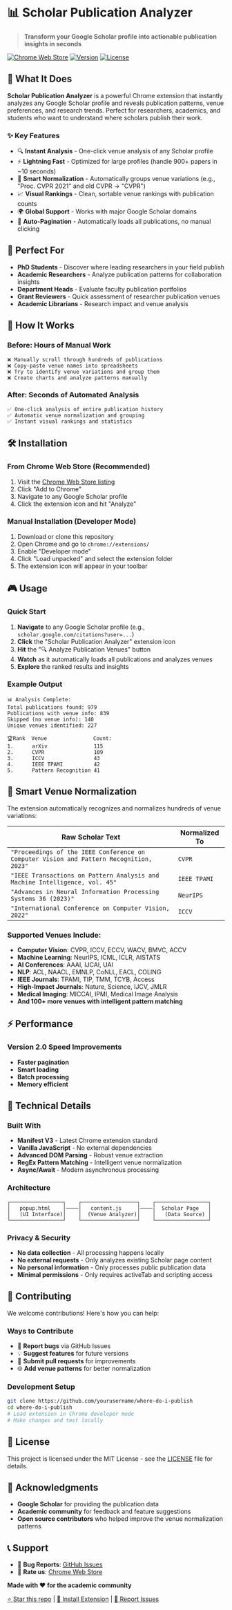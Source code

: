 # 📊 Scholar Publication Analyzer

> **Transform your Google Scholar profile into actionable publication insights in seconds**

[![Chrome Web Store](https://img.shields.io/badge/Chrome-Extension-4285F4?style=for-the-badge&logo=googlechrome&logoColor=white)](https://chromewebstore.google.com/search/scholar%20analyzer)
[![Version](https://img.shields.io/badge/Version-2.0-brightgreen?style=for-the-badge)](https://github.com/yourusername/where-do-i-publish)
[![License](https://img.shields.io/badge/License-MIT-blue?style=for-the-badge)](LICENSE)

## 🚀 What It Does

**Scholar Publication Analyzer** is a powerful Chrome extension that instantly analyzes any Google Scholar profile and reveals publication patterns, venue preferences, and research trends. Perfect for researchers, academics, and students who want to understand where scholars publish their work.

### ✨ Key Features

- 🔍 **Instant Analysis** - One-click venue analysis of any Scholar profile
- ⚡ **Lightning Fast** - Optimized for large profiles (handle 900+ papers in ~10 seconds)
- 🧠 **Smart Normalization** - Automatically groups venue variations (e.g., "Proc. CVPR 2021" and old CVPR → "CVPR")
- 📈 **Visual Rankings** - Clean, sortable venue rankings with publication counts
- 🌍 **Global Support** - Works with major Google Scholar domains
- 🔄 **Auto-Pagination** - Automatically loads all publications, no manual clicking

## 🎯 Perfect For

- **PhD Students** - Discover where leading researchers in your field publish
- **Academic Researchers** - Analyze publication patterns for collaboration insights
- **Department Heads** - Evaluate faculty publication portfolios
- **Grant Reviewers** - Quick assessment of researcher publication venues
- **Academic Librarians** - Research impact and venue analysis

## 📱 How It Works

### Before: Hours of Manual Work

```
❌ Manually scroll through hundreds of publications
❌ Copy-paste venue names into spreadsheets
❌ Try to identify venue variations and group them
❌ Create charts and analyze patterns manually
```

### After: Seconds of Automated Analysis

```
✅ One-click analysis of entire publication history
✅ Automatic venue normalization and grouping
✅ Instant visual rankings and statistics
```

## 🛠️ Installation

### From Chrome Web Store (Recommended)

1. Visit the [Chrome Web Store listing](#)
2. Click "Add to Chrome"
3. Navigate to any Google Scholar profile
4. Click the extension icon and hit "Analyze"

### Manual Installation (Developer Mode)

1. Download or clone this repository
2. Open Chrome and go to `chrome://extensions/`
3. Enable "Developer mode"
4. Click "Load unpacked" and select the extension folder
5. The extension icon will appear in your toolbar

## 🎮 Usage

### Quick Start

1. **Navigate** to any Google Scholar profile (e.g., `scholar.google.com/citations?user=...`)
2. **Click** the "Scholar Publication Analyzer" extension icon
3. **Hit** the "🔍 Analyze Publication Venues" button
4. **Watch** as it automatically loads all publications and analyzes venues
5. **Explore** the ranked results and insights

### Example Output

```
📊 Analysis Complete:
Total publications found: 979
Publications with venue info: 839
Skipped (no venue info): 140
Unique venues identified: 227

🏆Rank  Venue               Count:
1. 	    arXiv	            115
2.	    CVPR	            109
3.	    ICCV	            43
4.	    IEEE TPAMI	        42
5.	    Pattern Recognition	41
```

## 🧠 Smart Venue Normalization

The extension automatically recognizes and normalizes hundreds of venue variations:

| Raw Scholar Text                                                                        | Normalized To |
| --------------------------------------------------------------------------------------- | ------------- |
| `"Proceedings of the IEEE Conference on Computer Vision and Pattern Recognition, 2023"` | `CVPR`        |
| `"IEEE Transactions on Pattern Analysis and Machine Intelligence, vol. 45"`             | `IEEE TPAMI`  |
| `"Advances in Neural Information Processing Systems 36 (2023)"`                         | `NeurIPS`     |
| `"International Conference on Computer Vision, 2022"`                                   | `ICCV`        |

### Supported Venues Include:

- **Computer Vision**: CVPR, ICCV, ECCV, WACV, BMVC, ACCV
- **Machine Learning**: NeurIPS, ICML, ICLR, AISTATS
- **AI Conferences**: AAAI, IJCAI, UAI
- **NLP**: ACL, NAACL, EMNLP, CoNLL, EACL, COLING
- **IEEE Journals**: TPAMI, TIP, TMM, TCYB, Access
- **High-Impact Journals**: Nature, Science, IJCV, JMLR
- **Medical Imaging**: MICCAI, IPMI, Medical Image Analysis
- **And 100+ more venues with intelligent pattern matching**

## ⚡ Performance

### Version 2.0 Speed Improvements

- **Faster pagination**
- **Smart loading**
- **Batch processing**
- **Memory efficient**

## 🔧 Technical Details

### Built With

- **Manifest V3** - Latest Chrome extension standard
- **Vanilla JavaScript** - No external dependencies
- **Advanced DOM Parsing** - Robust venue extraction
- **RegEx Pattern Matching** - Intelligent venue normalization
- **Async/Await** - Modern asynchronous processing

### Architecture

```
┌─────────────────┐    ┌──────────────────┐    ┌─────────────────┐
│   popup.html    │────│   content.js     │────│  Scholar Page   │
│   (UI Interface)│    │  (Venue Analyzer)│    │   (Data Source) │
└─────────────────┘    └──────────────────┘    └─────────────────┘
```

### Privacy & Security

- **No data collection** - All processing happens locally
- **No external requests** - Only analyzes existing Scholar page content
- **No personal information** - Only processes public publication data
- **Minimal permissions** - Only requires activeTab and scripting access

## 🤝 Contributing

We welcome contributions! Here's how you can help:

### Ways to Contribute

- 🐛 **Report bugs** via GitHub Issues
- 💡 **Suggest features** for future versions
- 🔧 **Submit pull requests** for improvements
- 🌐 **Add venue patterns** for better normalization

### Development Setup

```bash
git clone https://github.com/yourusername/where-do-i-publish
cd where-do-i-publish
# Load extension in Chrome developer mode
# Make changes and test locally
```

## 📄 License

This project is licensed under the MIT License - see the [LICENSE](LICENSE) file for details.

## 🙏 Acknowledgments

- **Google Scholar** for providing the publication data
- **Academic community** for feedback and feature suggestions
- **Open source contributors** who helped improve the venue normalization patterns

## 📞 Support

- 🐛 **Bug Reports**: [GitHub Issues](https://github.com/mukul54/Scholar-Publication-Analyzer/issues)
- 🌟 **Rate us**: [Chrome Web Store](https://chromewebstore.google.com/detail/where-do-i-publish/lpbpamoidfkbngcnahadjcleflnpcaod)

**Made with ❤️ for the academic community**

[⭐ Star this repo](https://github.com/mukul54/Scholar-Publication-Analyzer) | [🚀 Install Extension](https://chromewebstore.google.com/detail/where-do-i-publish/lpbpamoidfkbngcnahadjcleflnpcaod) | [📝 Report Issues](https://github.com/mukul54/Scholar-Publication-Analyzer/issues)
